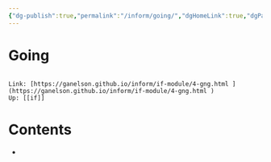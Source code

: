```yaml
---
{"dg-publish":true,"permalink":"/inform/going/","dgHomeLink":true,"dgPassFrontmatter":false}
---
```


# Going
```ad-info

Link: [https://ganelson.github.io/inform/if-module/4-gng.html ](https://ganelson.github.io/inform/if-module/4-gng.html )
Up: [[if]]
```

# Contents
- 